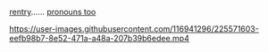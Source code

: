 [rentry](https://rentry.co/deployablejoel)......  [pronouns too](https://pronouny.xyz/u/joelzone)  

https://user-images.githubusercontent.com/116941296/225571603-eefb98b7-8e52-471a-a48a-207b39b6edee.mp4


